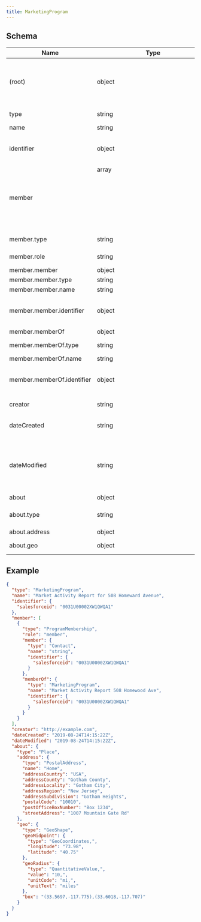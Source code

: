 ```yaml
---
title: MarketingProgram
---
```

## Schema

| Name | Type | Description |
|---|---|---|
| (root) | object | A collection of pre-defined activities which take place over a period of time or in a regular, ongoing schedule. |
| type | string | const (`"MarketingProgram"`)  |
| name | string | the name of the item |
| identifier | object | identifier assigned to a contact by the vendor who originally created the contact |
| member | array<object> | - |
| member.type | string | const (`"ProgramMembership"`)  |
| member.role | string | allowed (`"member"`, `"owner"`)  |
| member.member | object | - |
| member.member.type | string | const (`"Contact"`)  |
| member.member.name | string | - |
| member.member.identifier | object | identifier assigned to a contact by the vendor who originally created the contact |
| member.memberOf | object | - |
| member.memberOf.type | string | const (`"MarketingProgram"`)  |
| member.memberOf.name | string | - |
| member.memberOf.identifier | object | identifier assigned to a contact by the vendor who originally created the contact |
| creator | string | creator / author of the item format (`uri`) |
| dateCreated | string | The date on which the item was created. format (`date-time`) |
| dateModified | string | The date on which the item was most recently modified or when the item's entry was modified within a DataFeed. format (`date-time`) |
| about | object | a physical location |
| about.type | string | allowed (`"Place"`) The item type (Linked-Data @type) |
| about.address | object | A physical address. |
| about.geo | object | a geo shape (circle or box) |

## Example



```json
{
  "type": "MarketingProgram",
  "name": "Market Activity Report for 508 Homeward Avenue",
  "identifier": {
    "salesforceid": "0031U00002XW1QWQA1"
  },
  "member": [
    {
      "type": "ProgramMembership",
      "role": "member",
      "member": {
        "type": "Contact",
        "name": "string",
        "identifier": {
          "salesforceid": "0031U00002XW1QWQA1"
        }
      },
      "memberOf": {
        "type": "MarketingProgram",
        "name": "Market Activity Report 508 Homewood Ave",
        "identifier": {
          "salesforceid": "0031U00002XW1QWQA1"
        }
      }
    }
  ],
  "creator": "http://example.com",
  "dateCreated": "2019-08-24T14:15:22Z",
  "dateModified": "2019-08-24T14:15:22Z",
  "about": {
    "type": "Place",
    "address": {
      "type": "PostalAddress",
      "name": "Home",
      "addressCountry": "USA",
      "addressCounty": "Gotham County",
      "addressLocality": "Gotham City",
      "addressRegion": "New Jersey",
      "addressSubdivision": "Gotham Heights",
      "postalCode": "10010",
      "postOfficeBoxNumber": "Box 1234",
      "streetAddress": "1007 Mountain Gate Rd"
    },
    "geo": {
      "type": "GeoShape",
      "geoMidpoint": {
        "type": "GeoCoordinates,",
        "longitude": "73.98",
        "latitude": "40.75"
      },
      "geoRadius": {
        "type": "QuantitativeValue,",
        "value": "10,",
        "unitCode": "mi,",
        "unitText": "miles"
      },
      "box": "(33.5697,-117.775),(33.6018,-117.707)"
    }
  }
}
```
